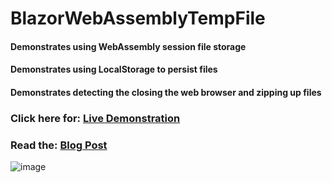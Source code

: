 # BlazorWebAssemblyTempFile
#### Demonstrates using WebAssembly session file storage
#### Demonstrates using LocalStorage to persist files
#### Demonstrates detecting the closing the web browser and zipping up files
### Click here for: [Live Demonstration](https://adefwebserver.github.io/BlazorWebAssemblyTempFile/)
### Read the: [Blog Post](https://blazorhelpwebsite.com/ViewBlogPost/17069)
![image](https://github.com/ADefWebserver/BlazorWebAssemblyTempFile/assets/1857799/0dd3439a-4a10-4f08-a0d2-3775a8902352)

